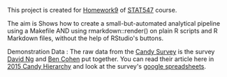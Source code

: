 
This project is created for [Homework9](http://stat545-ubc.github.io/hw09_automation.html#big-picture) of [STAT547](http://stat545-ubc.github.io/) course. 

The aim is Shows how to create a small-but-automated analytical pipeline using a Makefile AND using rmarkdown::render() on plain R scripts and R Markdown files, without the help of RStudio's buttons.

Demonstration Data : The raw data from the [Candy Survey](http://boingboing.net/2015/10/31/the-candy-hierarchy-2015-your.html) is the survey [David Ng](https://twitter.com/ng_dave) and [Ben Cohen](https://twitter.com/somelaterdate) put together.
You can read their article here in [2015 Candy Hierarchy](http://boingboing.net/2015/10/31/the-candy-hierarchy-2015-your.html) and look
at the survey's [google spreadsheets](https://docs.google.com/spreadsheets/d/1REZvjqv0lj3dEYb0CsGyDXkXrjhJ4izlAEImgaufjCc/pubhtml).